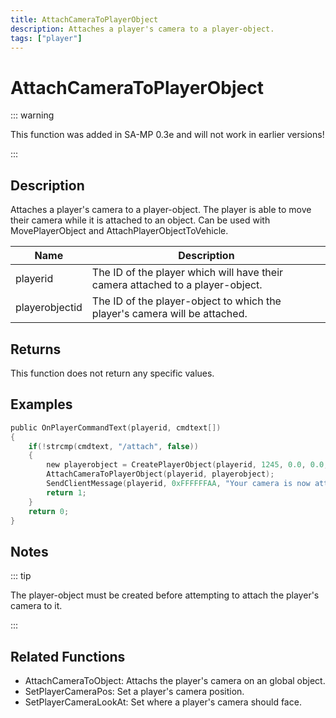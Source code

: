 ```yaml
---
title: AttachCameraToPlayerObject
description: Attaches a player's camera to a player-object.
tags: ["player"]
---
```


# AttachCameraToPlayerObject

<TagLinks />

::: warning

This function was added in SA-MP 0.3e and will not work in earlier versions!

:::

## Description

Attaches a player's camera to a player-object. The player is able to move their camera while it is attached to an object. Can be used with MovePlayerObject and AttachPlayerObjectToVehicle.

| Name           | Description                                                                    |
| -------------- | ------------------------------------------------------------------------------ |
| playerid       | The ID of the player which will have their camera attached to a player-object. |
| playerobjectid | The ID of the player-object to which the player's camera will be attached.     |

## Returns

This function does not return any specific values.

## Examples

```c
public OnPlayerCommandText(playerid, cmdtext[])
{
    if(!strcmp(cmdtext, "/attach", false))
    {
        new playerobject = CreatePlayerObject(playerid, 1245, 0.0, 0.0, 3.0, 0.0, 0.0, 0.0);
        AttachCameraToPlayerObject(playerid, playerobject);
        SendClientMessage(playerid, 0xFFFFFFAA, "Your camera is now attached to an object.");
        return 1;
    }
    return 0;
}
```

## Notes

::: tip

The player-object must be created before attempting to attach the player's camera to it.

:::

## Related Functions

- AttachCameraToObject: Attachs the player's camera on an global object.
- SetPlayerCameraPos: Set a player's camera position.
- SetPlayerCameraLookAt: Set where a player's camera should face.
